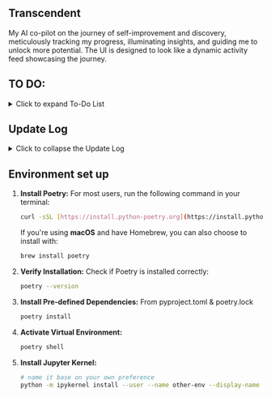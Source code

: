 ## Transcendent
 My AI co-pilot on the journey of self-improvement and discovery, meticulously tracking my progress, illuminating insights, and guiding me to unlock more potential. The UI is designed to look like a dynamic activity feed showcasing the journey.

## TO DO:
<details>
<summary>Click to expand To-Do List</summary>

- [ ] Data collection / sample data generation
- [ ] Architecture: 1 agent with many tools vs multiple agents
- [ ] Setting up credentials and API keys
- [ ] Literature review on CrewAI and AutoGen

</details>

## Update Log
<details>
<summary>Click to collapse the Update Log</summary>

Jun 13 on branch `hy-dev`:
- Showed an example of an agent equipped with github event search tool
- Tested the markdown display of the output

</details>


## Environment set up

1. **Install Poetry:** 
   For most users, run the following command in your terminal:
     ```bash
     curl -sSL [https://install.python-poetry.org](https://install.python-poetry.org) | python3 -
     ```

   If you're using **macOS** and have Homebrew, you can also choose to install with:
     ```bash
     brew install poetry
     ```

2. **Verify Installation:** Check if Poetry is installed correctly:
   ```bash
   poetry --version
   ```

3. **Install Pre-defined Dependencies:** From pyproject.toml & poetry.lock
    ```bash
    poetry install
    ```
4. **Activate Virtual Environment:**
    ```bash
    poetry shell
    ```
5. **Install Jupyter Kernel:**
    ```bash
    # name it base on your own preference
    python -m ipykernel install --user --name other-env --display-name "Python (other-env)"
    ```


